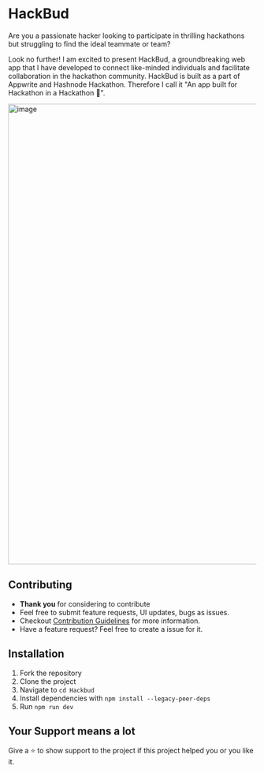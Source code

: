 # HackBud

Are you a passionate hacker looking to participate in thrilling hackathons but struggling to find the ideal teammate or team?

Look no further! I am excited to present HackBud, a groundbreaking web app that I have developed to connect like-minded individuals and facilitate collaboration in the hackathon community. HackBud is built as a part of Appwrite and Hashnode Hackathon. Therefore I call it "An app built for Hackathon in a Hackathon 🚀".

<img width="934" alt="image" src="https://github.com/Utkarshn10/HackBud/assets/58587256/e383e305-4afc-4e7c-9b7f-16dc937eee9e">

## Contributing

- **Thank you** for considering to contribute 
- Feel free to submit feature requests, UI updates, bugs as issues.
- Checkout [Contribution Guidelines](https://github.com/Utkarshn10/HackBud/blob/master/Contributing.md) for more information.
- Have a feature request? Feel free to create a issue for it.

## Installation

1. Fork the repository
2. Clone the project
3. Navigate to `cd Hackbud`
4. Install dependencies with  `npm install --legacy-peer-deps`
5. Run `npm run dev`

## Your Support means a lot

Give a ⭐ to show support to the project if this project helped you or you like it.
